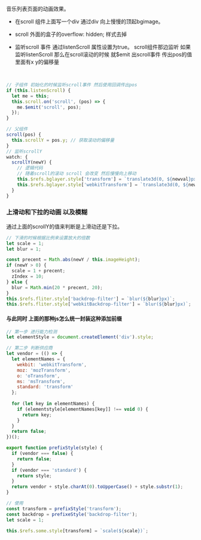 音乐列表页面的动画效果。 

* 在scroll 组件上面写一个div 通过div 向上慢慢的顶起bgimage。

* scroll 外面的盒子的overflow: hidden; 样式去掉

* 监听scroll 事件 通过listenScroll 属性设置为true。 scroll组件那边监听 如果监听listenScroll 那么在scroll滚动的时候 就$emit 出scroll事件  传出pos的值 里面有x y的偏移量

  ​

```Javascript
// 子组件 初始化的时候监听scroll事件 然后使用回调传出pos
if (this.listenScroll) {
  let me = this;
  this.scroll.on('scroll', (pos) => {
    me.$emit('scroll', pos);
  });	
}

// 父组件
scroll(pos) {
  this.scrollY = pos.y; // 获取滚动的偏移量
}
// 监听scrollY
watch: {
  scrollY(newY) {
    // 逻辑代码
    // 随着scroll的滚动 scroll 会改变 然后慢慢向上移动
    this.$refs.bglayer.style['transform'] = `translate3d(0, ${newval}px, 0)`;
    this.$refs.bglayer.style['webkitTransform'] = `translate3d(0, ${newval}px, 0)`; 
  }
}
```



### 上滑动和下拉的动画 以及模糊

通过上面的scrollY的值来判断是上滑动还是下拉。

```javascript
// 下滑的时候根据比例来设置放大的倍数
let scale = 1;
let blur = 1;

const precent = Math.abs(newY / this.imageHeight);
if (newY > 0) {
  scale = 1 + precent;
  zIndex = 10;
} else {
  blur = Math.min(20 * precent, 20);
}
this.$refs.fliter.style['backdrop-filter'] = `blur(${blur}px)`;
this.$refs.fliter.style['webkitBackdrop-filter'] = `blur(${blur}px)`;
```

#### 与此同时 上面的那种js怎么统一封装这种添加前缀

```javascript
// 第一步 进行能力检测 
let elementStyle = document.createElement('div').style;

// 第二步 判断供应商
let vendor = (() => {
  let elementNames = {
    wekbit: 'webkitTransform',
    moz: 'mozTransform',
    o: 'oTransform',
    ms: 'msTransform',
    standard: 'transform'
  };
  
  for (let key in elementNames) {
    if (elementstyle[elementNames[key]] !== void 0) {
      return key;
    }
  }
  return false;
})();

export function prefixStyle(style) {
  if (vendor === false) {
    return false;
  }
  if (vendor === 'standard') {
    return style;
  }
  return vendor + style.charAt(0).toUpperCase() + style.substr(1);
}

// 使用
const transform = prefixStyle('transform');
const backdrop = prefixeStyle('backdrop-filter');
let scale = 1;

this.$refs.some.style[transform] = `scale(${scale})`;

```

























